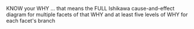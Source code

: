 KNOW your WHY ... that means the FULL Ishikawa cause-and-effect diagram for multiple facets of that WHY and at least five levels of WHY for each facet's branch

